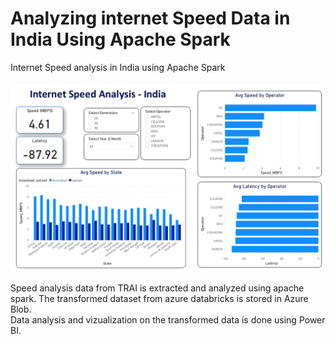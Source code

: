 # Analyzing internet Speed Data in India Using Apache Spark
Internet Speed analysis in India using Apache Spark

![speed analysis spark](speed-analysis-india.png)

Speed analysis data from TRAI is extracted and analyzed using apache spark. The transformed dataset from azure databricks is stored in Azure Blob.  
Data analysis and vizualization on the transformed data is done using Power BI.